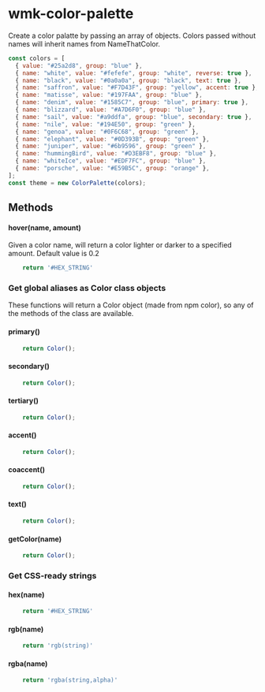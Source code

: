 # wmk-color-palette


Create a color palatte by passing an array of objects. Colors passed without names will inherit names from NameThatColor.
```js
const colors = [
  { value: "#25a2d8", group: "blue" },
  { name: "white", value: "#fefefe", group: "white", reverse: true },
  { name: "black", value: "#0a0a0a", group: "black", text: true },
  { name: "saffron", value: "#F7D43F", group: "yellow", accent: true },
  { name: "matisse", value: "#197FAA", group: "blue" },
  { name: "denim", value: "#1585C7", group: "blue", primary: true },
  { name: "blizzard", value: "#A7D6F0", group: "blue" },
  { name: "sail", value: "#a9ddfa", group: "blue", secondary: true },
  { name: "nile", value: "#194E50", group: "green" },
  { name: "genoa", value: "#0F6C68", group: "green" },
  { name: "elephant", value: "#0D393B", group: "green" },
  { name: "juniper", value: "#6b9596", group: "green" },
  { name: "hummingBird", value: "#D3EBF8", group: "blue" },
  { name: "whiteIce", value: "#EDF7FC", group: "blue" },
  { name: "porsche", value: "#E59B5C", group: "orange" },
];
const theme = new ColorPalette(colors);
```

## Methods

#### hover(name, amount)

Given a color name, will return a color lighter or darker
to a specified amount. Default value is 0.2
```js
    return '#HEX_STRING'
```

### Get global aliases as Color class objects

These functions will return a Color object (made from npm color), so any of the methods of the class are available.
#### primary()

```js
    return Color();
```
#### secondary()

```js
    return Color();
```
#### tertiary()

```js
    return Color();
```
#### accent()

```js
    return Color();
```
#### coaccent()

```js
    return Color();
```
#### text()

```js
    return Color();
```

#### getColor(name)
```js
    return Color();
```

### Get CSS-ready strings

#### hex(name)

```js
    return '#HEX_STRING'
```

#### rgb(name)

```js
    return 'rgb(string)'
```

#### rgba(name)
```js
    return 'rgba(string,alpha)'
```